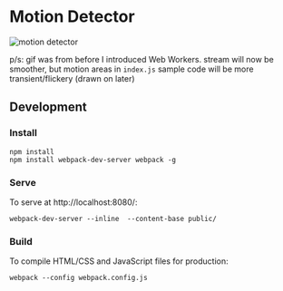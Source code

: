 # Motion Detector

![motion detector](http://i.imgur.com/db4bQPw.gif)

p/s: gif was from before I introduced Web Workers. stream will now be smoother, but motion areas in `index.js` sample code will be more transient/flickery (drawn on later)

## Development 
### Install
```
npm install
npm install webpack-dev-server webpack -g
```

### Serve

To serve at http://localhost:8080/:

```
webpack-dev-server --inline  --content-base public/ 
```

### Build

To compile HTML/CSS and JavaScript files for production:

```
webpack --config webpack.config.js
```
